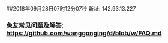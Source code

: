 ##2018年09月28日07时12分07秒 新址: 142.93.13.227
### 兔友常见问题及解答: https://github.com/wanggonging/d/blob/w/FAQ.md
